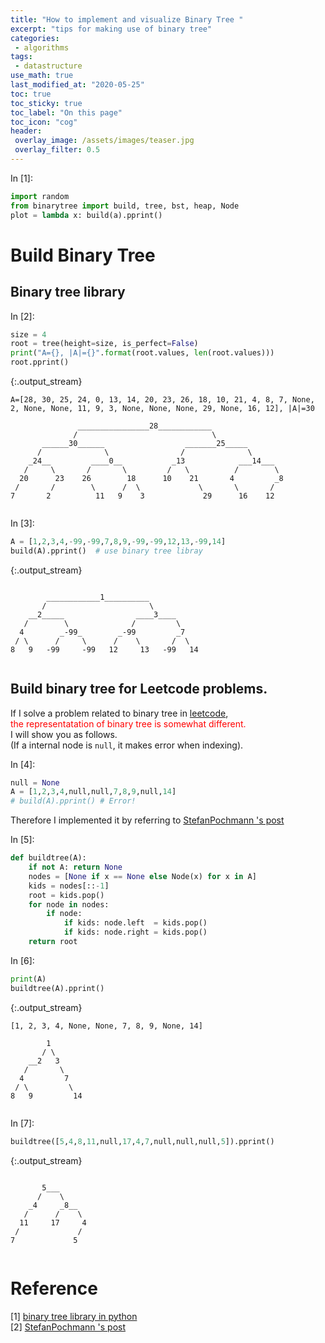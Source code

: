 ```yaml
---
title: "How to implement and visualize Binary Tree "
excerpt: "tips for making use of binary tree"
categories:
 - algorithms
tags:
 - datastructure
use_math: true
last_modified_at: "2020-05-25"
toc: true
toc_sticky: true
toc_label: "On this page"
toc_icon: "cog"
header:
 overlay_image: /assets/images/teaser.jpg
 overlay_filter: 0.5
---
```


<div class="prompt input_prompt">
In&nbsp;[1]:
</div>

<div class="input_area" markdown="1">

```python
import random
from binarytree import build, tree, bst, heap, Node
plot = lambda x: build(a).pprint()
```

</div>

# Build Binary Tree 

## Binary tree library

<div class="prompt input_prompt">
In&nbsp;[2]:
</div>

<div class="input_area" markdown="1">

```python
size = 4
root = tree(height=size, is_perfect=False)
print("A={}, |A|={}".format(root.values, len(root.values)))
root.pprint()
```

</div>

{:.output_stream}

```
A=[28, 30, 25, 24, 0, 13, 14, 20, 23, 26, 18, 10, 21, 4, 8, 7, None, 2, None, None, 11, 9, 3, None, None, None, 29, None, 16, 12], |A|=30

               ________________28____________
              /                              \
       ______30______                  _______25_____
      /              \                /              \
    _24__         ____0__           _13            ___14___
   /     \       /       \         /   \          /        \
  20      23    26        18      10    21       4         _8
 /       /        \      /  \             \       \       /
7       2          11   9    3             29      16    12


```

<div class="prompt input_prompt">
In&nbsp;[3]:
</div>

<div class="input_area" markdown="1">

```python
A = [1,2,3,4,-99,-99,7,8,9,-99,-99,12,13,-99,14]
build(A).pprint()  # use binary tree libray
```

</div>

{:.output_stream}

```

        ____________1__________
       /                       \
    __2_____                ____3____
   /        \              /         \
  4        _-99_        _-99         _7
 / \      /     \      /    \       /  \
8   9   -99     -99   12     13   -99   14


```

## Build binary tree for Leetcode problems.

If I solve a problem related to binary tree in [leetcode](https://leetcode.com/), <br>
<span style="color:red">the representatation of binary tree is somewhat different. </span><br>
I will show you as follows. <br>
(If a internal node is `null`, it makes error when indexing).

<div class="prompt input_prompt">
In&nbsp;[4]:
</div>

<div class="input_area" markdown="1">

```python
null = None
A = [1,2,3,4,null,null,7,8,9,null,14]
# build(A).pprint() # Error!
```

</div>

Therefore I implemented it by referring to [StefanPochmann
's post](https://leetcode.com/problems/recover-binary-search-tree/discuss/32539/Tree-Deserializer-and-Visualizer-for-Python)

<div class="prompt input_prompt">
In&nbsp;[5]:
</div>

<div class="input_area" markdown="1">

```python
def buildtree(A):
    if not A: return None
    nodes = [None if x == None else Node(x) for x in A]
    kids = nodes[::-1]
    root = kids.pop()
    for node in nodes:
        if node:
            if kids: node.left  = kids.pop()
            if kids: node.right = kids.pop()
    return root
```

</div>

<div class="prompt input_prompt">
In&nbsp;[6]:
</div>

<div class="input_area" markdown="1">

```python
print(A)
buildtree(A).pprint()
```

</div>

{:.output_stream}

```
[1, 2, 3, 4, None, None, 7, 8, 9, None, 14]

        1
       / \
    __2   3
   /       \
  4         7
 / \         \
8   9         14


```

<div class="prompt input_prompt">
In&nbsp;[7]:
</div>

<div class="input_area" markdown="1">

```python
buildtree([5,4,8,11,null,17,4,7,null,null,null,5]).pprint()
```

</div>

{:.output_stream}

```

       5___
      /    \
    _4     _8__
   /      /    \
  11     17     4
 /             /
7             5


```

# Reference
[1] [binary tree library in python](https://pypi.org/project/binarytree/)<br>
[2] [StefanPochmann
's post](https://leetcode.com/problems/recover-binary-search-tree/discuss/32539/Tree-Deserializer-and-Visualizer-for-Python) <br>
